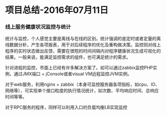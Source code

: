 # 项目总结-2016年07月11日

### 线上服务健康状况监控与统计

统计与监控，个人感觉主要是离线与在线的区别。统计强调的是定时或者定量的离线数据分析，产生各项报表，用于对后续程序的优化及重构做决策。监控则对线上程序的实时状态做出反馈，需要在很短的时间间隔内对程序健康状况生成可视化的结果。一般来说，能满足监控需求的组件，也可满足统计的需求。

针对进程的监控，市面上已经有许多解决方案了。如可以通过zabbix监控PHP实例，通过JMX端口 + jConsole或者visual VM远程监控JVM实例。

对于web服务，利用nginx + zabbix（本身可监控服务器各项指标，如cpu、IO、网络等），可实现单个接口粒度的执行情况统计，如次数、平均响应时间、总响应时间等等。

对于RPC服务的程序，同样可以利用入口的负载均衡LB实现监控